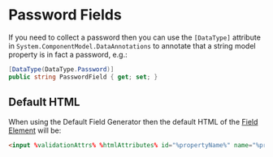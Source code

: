 # Password Fields

If you need to collect a password then you can use the `[DataType]` attribute in `System.ComponentModel.DataAnnotations` to annotate that a string model property is in fact a password, e.g.:

```csharp
[DataType(DataType.Password)]
public string PasswordField { get; set; }
```

## Default HTML

When using the Default Field Generator then the default HTML of the [Field Element](field-element.md) will be:

```html
<input %validationAttrs% %htmlAttributes% id="%propertyName%" name="%propertyName%" type="password" value="%value%" />
```
